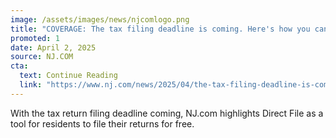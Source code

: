 ```yaml
---
image: /assets/images/news/njcomlogo.png
title: "COVERAGE: The tax filing deadline is coming. Here's how you can file your return for free."
promoted: 1
date: April 2, 2025
source: NJ.COM
cta:
  text: Continue Reading
  link: "https://www.nj.com/news/2025/04/the-tax-filing-deadline-is-coming-heres-how-you-can-file-your-return-for-free.html"
---
```


With the tax return filing deadline coming, NJ.com highlights Direct File as a tool for residents to file their returns for free.

